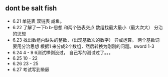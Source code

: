 ## dont be salt fish
- 6.21 单链表 双链表 咸鱼。
- 6.22 了解了一下b b-思想 和两个链表交点   数组找最大最小（最大次大） 分治的思想
- 6.23 找出数组内缺失的整数，（出现基数次的数字） 异或运算。 两个基数词要用分治思想 根据1 来分成2个数组，然后转换为刚刚的问题。sword 1-3 
- 6.24 4 - 9    6测试样例没过， 自己写的测试过了。。。
- 6.25 10 - 22   
- 6.26 23 - 25
- 6.27 考试写到晕厥